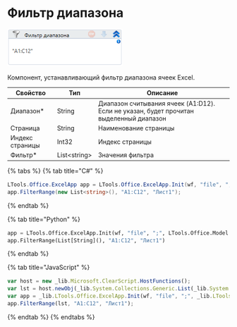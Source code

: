# Фильтр диапазона

![](../../../resources/activities/basic/excel/image-265.png)

Компонент, устанавливающий фильтр диапазона ячеек Excel.

| Свойство        | Тип           | Описание                                                                               |
| --------------- | ------------- | -------------------------------------------------------------------------------------- |
| Диапазон\*      | String        | Диапазон считывания ячеек (A1:D12). Если не указан, будет прочитан выделенный диапазон |
| Страница        | String        | Наименование страницы                                                                  |
| Индекс страницы | Int32         | Индекс страницы                                                                        |
| Фильтр\*        | List\<string> | Значения фильтра                                                                       |

{% tabs %}
{% tab title="C#" %}
```csharp
LTools.Office.ExcelApp app = LTools.Office.ExcelApp.Init(wf, "file", ";", LTools.Office.Model.InteropTypes.DX);
app.FilterRange(new List<string>(), "A1:C12", "Лист1");
```
{% endtab %}

{% tab title="Python" %}
```python
app = LTools.Office.ExcelApp.Init(wf, "file", ";", LTools.Office.Model.InteropTypes.DX)
app.FilterRange(List[String](), "A1:C12", "Лист1")
```
{% endtab %}

{% tab title="JavaScript" %}
```javascript
var host = new _lib.Microsoft.ClearScript.HostFunctions();
var lst = host.newObj(_lib.System.Collections.Generic.List(_lib.System.String));
var app = _lib.LTools.Office.ExcelApp.Init(wf, "file", ";", _lib.LTools.Office.Model.InteropTypes.DX);
app.FilterRange(lst, "A1:C12", "Лист1");
```
{% endtab %}
{% endtabs %}
